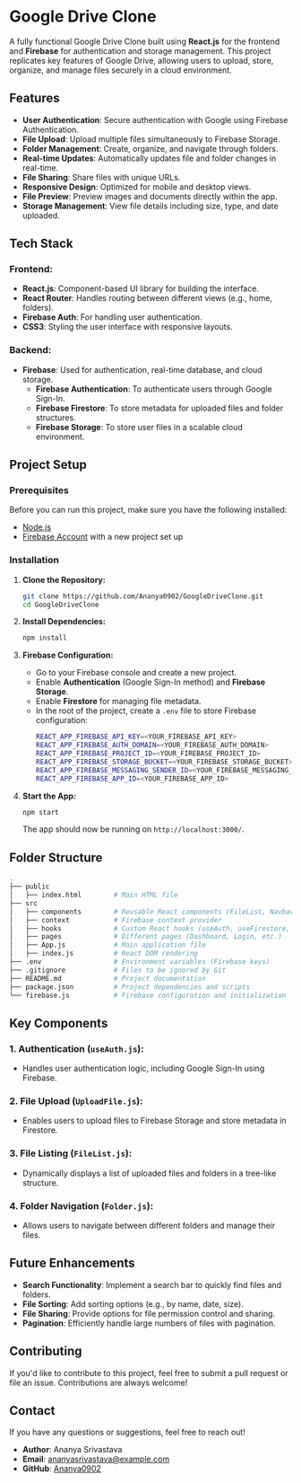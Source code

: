 
# Google Drive Clone

A fully functional Google Drive Clone built using **React.js** for the frontend and **Firebase** for authentication and storage management. This project replicates key features of Google Drive, allowing users to upload, store, organize, and manage files securely in a cloud environment.

## Features

- **User Authentication**: Secure authentication with Google using Firebase Authentication.
- **File Upload**: Upload multiple files simultaneously to Firebase Storage.
- **Folder Management**: Create, organize, and navigate through folders.
- **Real-time Updates**: Automatically updates file and folder changes in real-time.
- **File Sharing**: Share files with unique URLs.
- **Responsive Design**: Optimized for mobile and desktop views.
- **File Preview**: Preview images and documents directly within the app.
- **Storage Management**: View file details including size, type, and date uploaded.

## Tech Stack

### Frontend:
- **React.js**: Component-based UI library for building the interface.
- **React Router**: Handles routing between different views (e.g., home, folders).
- **Firebase Auth**: For handling user authentication.
- **CSS3**: Styling the user interface with responsive layouts.

### Backend:
- **Firebase**: Used for authentication, real-time database, and cloud storage.
  - **Firebase Authentication**: To authenticate users through Google Sign-In.
  - **Firebase Firestore**: To store metadata for uploaded files and folder structures.
  - **Firebase Storage**: To store user files in a scalable cloud environment.

## Project Setup

### Prerequisites

Before you can run this project, make sure you have the following installed:

- [Node.js](https://nodejs.org/)
- [Firebase Account](https://firebase.google.com/) with a new project set up

### Installation

1. **Clone the Repository:**
   ```bash
   git clone https://github.com/Ananya0902/GoogleDriveClone.git
   cd GoogleDriveClone
   ```

2. **Install Dependencies:**
   ```bash
   npm install
   ```

3. **Firebase Configuration:**

   - Go to your Firebase console and create a new project.
   - Enable **Authentication** (Google Sign-In method) and **Firebase Storage**.
   - Enable **Firestore** for managing file metadata.
   - In the root of the project, create a `.env` file to store Firebase configuration:
     ```bash
     REACT_APP_FIREBASE_API_KEY=<YOUR_FIREBASE_API_KEY>
     REACT_APP_FIREBASE_AUTH_DOMAIN=<YOUR_FIREBASE_AUTH_DOMAIN>
     REACT_APP_FIREBASE_PROJECT_ID=<YOUR_FIREBASE_PROJECT_ID>
     REACT_APP_FIREBASE_STORAGE_BUCKET=<YOUR_FIREBASE_STORAGE_BUCKET>
     REACT_APP_FIREBASE_MESSAGING_SENDER_ID=<YOUR_FIREBASE_MESSAGING_SENDER_ID>
     REACT_APP_FIREBASE_APP_ID=<YOUR_FIREBASE_APP_ID>
     ```

4. **Start the App:**
   ```bash
   npm start
   ```
   The app should now be running on `http://localhost:3000/`.

## Folder Structure

```bash
.
├── public
│   ├── index.html        # Main HTML file
├── src
│   ├── components        # Reusable React components (FileList, Navbar, etc.)
│   ├── context           # Firebase context provider
│   ├── hooks             # Custom React hooks (useAuth, useFirestore, etc.)
│   ├── pages             # Different pages (Dashboard, Login, etc.)
│   ├── App.js            # Main application file
│   ├── index.js          # React DOM rendering
├── .env                  # Environment variables (Firebase keys)
├── .gitignore            # Files to be ignored by Git
├── README.md             # Project documentation
├── package.json          # Project dependencies and scripts
└── firebase.js           # Firebase configuration and initialization
```

## Key Components

### 1. **Authentication (`useAuth.js`):**
   - Handles user authentication logic, including Google Sign-In using Firebase.

### 2. **File Upload (`UploadFile.js`):**
   - Enables users to upload files to Firebase Storage and store metadata in Firestore.

### 3. **File Listing (`FileList.js`):**
   - Dynamically displays a list of uploaded files and folders in a tree-like structure.

### 4. **Folder Navigation (`Folder.js`):**
   - Allows users to navigate between different folders and manage their files.


## Future Enhancements

- **Search Functionality**: Implement a search bar to quickly find files and folders.
- **File Sorting**: Add sorting options (e.g., by name, date, size).
- **File Sharing**: Provide options for file permission control and sharing.
- **Pagination**: Efficiently handle large numbers of files with pagination.

## Contributing

If you'd like to contribute to this project, feel free to submit a pull request or file an issue. Contributions are always welcome!


## Contact

If you have any questions or suggestions, feel free to reach out!

- **Author**: Ananya Srivastava
- **Email**: ananyasrivastava@example.com
- **GitHub**: [Ananya0902](https://github.com/Ananya0902)
